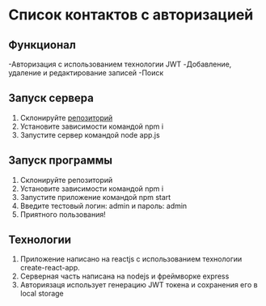 Список контактов с авторизацией
===============================

Функционал
----------
-Авторизация с использованием технологии JWT
-Добавление, удаление и редактирование записей
-Поиск

Запуск сервера
--------------
1. Склонируйте [репозиторий](https://github.com/Banji575/nodeJWT.git)
2. Установите зависимости командой npm i
3. Запустите сервер командой node app.js

Запуск программы
----------------
1. Склонируйте репозиторий
2. Установите зависимости командой npm i
3. Запустите приложение командой npm start
3. Введите тестовый логин: admin и пароль: admin
5. Приятного пользования!

Технологии
----------
1. Приложение написано на reactjs с использованием технологии create-react-app.
2. Серверная часть написана на nodejs и фреймворке express
3. Авториязаця использует генерацию JWT токена и сохранения его в local storage
